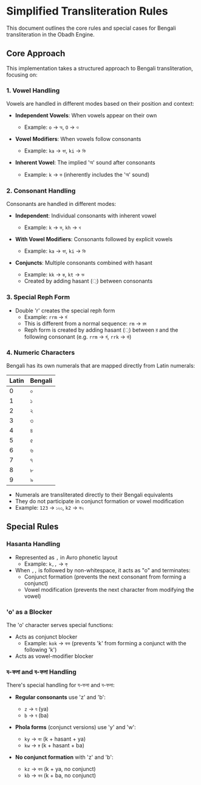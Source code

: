 # Simplified Transliteration Rules

This document outlines the core rules and special cases for Bengali transliteration in the Obadh Engine.

## Core Approach

This implementation takes a structured approach to Bengali transliteration, focusing on:

### 1. Vowel Handling

Vowels are handled in different modes based on their position and context:

- **Independent Vowels**: When vowels appear on their own
  - Example: `o` → `অ`, `O` → `ও`

- **Vowel Modifiers**: When vowels follow consonants
  - Example: `ka` → `কা`, `ki` → `কি`

- **Inherent Vowel**: The implied 'অ' sound after consonants
  - Example: `k` → `ক` (inherently includes the 'অ' sound)

### 2. Consonant Handling

Consonants are handled in different modes:

- **Independent**: Individual consonants with inherent vowel
  - Example: `k` → `ক`, `kh` → `খ`

- **With Vowel Modifiers**: Consonants followed by explicit vowels
  - Example: `ka` → `কা`, `ki` → `কি`

- **Conjuncts**: Multiple consonants combined with hasant
  - Example: `kk` → `ক্ক`, `kt` → `ক্ত`
  - Created by adding hasant (্) between consonants

### 3. Special Reph Form

- Double 'r' creates the special reph form
  - Example: `rrm` → `র্ম`
  - This is different from a normal sequence: `rm` → `রম`
  - Reph form is created by adding hasant (্) between র and the following consonant (e.g. `rrm` → `র্ম`, `rrk` → `র্ক`)

### 4. Numeric Characters

Bengali has its own numerals that are mapped directly from Latin numerals:

| Latin | Bengali |
|-------|---------|
| 0     | ০       |
| 1     | ১       |
| 2     | ২       |
| 3     | ৩       |
| 4     | ৪       |
| 5     | ৫       |
| 6     | ৬       |
| 7     | ৭       |
| 8     | ৮       |
| 9     | ৯       |

- Numerals are transliterated directly to their Bengali equivalents
- They do not participate in conjunct formation or vowel modification
- Example: `123` → `১২৩`, `k2` → `ক২`

## Special Rules

### Hasanta Handling

- Represented as `,` in Avro phonetic layout
  - Example: `k,,` → `ক্‌`
- When `,,` is followed by non-whitespace, it acts as "o" and terminates:
  - Conjunct formation (prevents the next consonant from forming a conjunct)
  - Vowel modification (prevents the next character from modifying the vowel)

### 'o' as a Blocker

The 'o' character serves special functions:
- Acts as conjunct blocker
  - Example: `kok` → `কক` (prevents 'k' from forming a conjunct with the following 'k')
- Acts as vowel-modifier blocker

### য-ফলা and ব-ফলা Handling

There's special handling for য-ফলা and ব-ফলা:

- **Regular consonants** use 'z' and 'b': 
  - `z` → `য` (ya)
  - `b` → `ব` (ba)

- **Phola forms** (conjunct versions) use 'y' and 'w':
  - `ky` → `ক্য` (k + hasant + ya)
  - `kw` → `ক্ব` (k + hasant + ba)

- **No conjunct formation** with 'z' and 'b':
  - `kz` → `কয` (k + ya, no conjunct)
  - `kb` → `কব` (k + ba, no conjunct) 